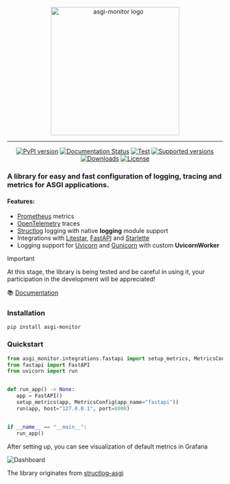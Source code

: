 <div align="center">
  <picture>
    <source media="(prefers-color-scheme: dark)" srcset="https://github.com/draincoder/asgi-monitor/blob/develop/docs/logo/asgi-monitor-dark.png?raw=true">
    <source media="(prefers-color-scheme: light)" srcset="https://github.com/draincoder/asgi-monitor/blob/develop/docs/logo/asgi-monitor-light.png?raw=true">
    <img alt="asgi-monitor logo" src="docs/logo/asgi-monitor-dark.png" height="300">
  </picture>

  <hr>

  [![PyPI version](https://badge.fury.io/py/asgi-monitor.svg)](https://pypi.python.org/pypi/asgi-monitor)
  [![Documentation Status](https://readthedocs.org/projects/asgi-monitor/badge/?version=latest)](https://asgi-monitor.readthedocs.io/en/latest/?badge=latest)
  [![Test](https://github.com/draincoder/asgi-monitor/actions/workflows/ci.yaml/badge.svg)](https://github.com/draincoder/asgi-monitor/actions/workflows/ci.yaml)
  [![Supported versions](https://img.shields.io/pypi/pyversions/asgi-monitor.svg)](https://pypi.python.org/pypi/asgi-monitor)
  [![Downloads](https://img.shields.io/pypi/dm/asgi-monitor.svg)](https://pypistats.org/packages/asgi-monitor)
  [![License](https://img.shields.io/github/license/draincoder/asgi-monitor)](https://github.com/draincoder/asgi-monitor/blob/master/LICENSE)

</div>

### A library for easy and fast configuration of logging, tracing and metrics for ASGI applications.

#### Features:
 - [Prometheus](https://prometheus.io) metrics
 - [OpenTelemetry](https://opentelemetry.io) traces
 - [Structlog](https://www.structlog.org/) logging with native **logging** module support
 - Integrations with [Litestar](https://litestar.dev), [FastAPI](https://fastapi.tiangolo.com) and [Starlette](https://www.starlette.io)
 - Logging support for [Uvicorn](https://www.uvicorn.org) and [Gunicorn](https://gunicorn.org) with custom **UvicornWorker**

> [!IMPORTANT]
> At this stage, the library is being tested and be careful in using it,
> your participation in the development will be appreciated!

📚 [Documentation](https://asgi-monitor.readthedocs.io)


### Installation

```shell
pip install asgi-monitor
```

### Quickstart

```python
from asgi_monitor.integrations.fastapi import setup_metrics, MetricsConfig
from fastapi import FastAPI
from uvicorn import run


def run_app() -> None:
   app = FastAPI()
   setup_metrics(app, MetricsConfig(app_name="fastapi"))
   run(app, host="127.0.0.1", port=8000)


if __name__ == "__main__":
   run_app()
```

After setting up, you can see visualization of default metrics in Grafana

![Dashboard](docs/images/metrics.png)

The library originates from [structlog-asgi](https://github.com/nkhitrov/structlog-asgi)
